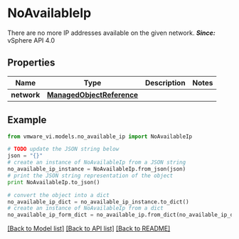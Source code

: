 # NoAvailableIp

There are no more IP addresses available on the given network.  ***Since:*** vSphere API 4.0 

## Properties
Name | Type | Description | Notes
------------ | ------------- | ------------- | -------------
**network** | [**ManagedObjectReference**](ManagedObjectReference.md) |  | 

## Example

```python
from vmware_vi.models.no_available_ip import NoAvailableIp

# TODO update the JSON string below
json = "{}"
# create an instance of NoAvailableIp from a JSON string
no_available_ip_instance = NoAvailableIp.from_json(json)
# print the JSON string representation of the object
print NoAvailableIp.to_json()

# convert the object into a dict
no_available_ip_dict = no_available_ip_instance.to_dict()
# create an instance of NoAvailableIp from a dict
no_available_ip_form_dict = no_available_ip.from_dict(no_available_ip_dict)
```
[[Back to Model list]](../README.md#documentation-for-models) [[Back to API list]](../README.md#documentation-for-api-endpoints) [[Back to README]](../README.md)


